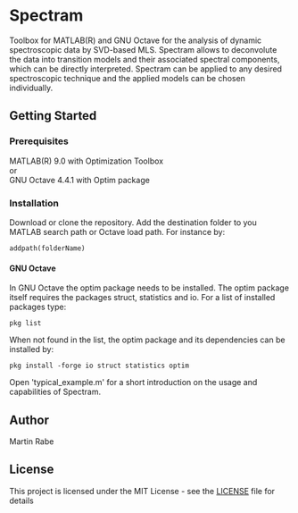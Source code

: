 # Spectram

Toolbox for MATLAB(R) and GNU Octave for the analysis of dynamic spectroscopic data by SVD-based MLS. Spectram allows to deconvolute the data into transition models and their associated spectral components, which can be directly interpreted. Spectram can be applied to any desired spectroscopic technique and the applied models can be chosen individually.

## Getting Started

### Prerequisites

MATLAB(R) 9.0 with Optimization Toolbox\
or\
GNU Octave 4.4.1 with Optim package

### Installation

Download or clone the repository. Add the destination folder to you MATLAB search path or Octave load path. For instance by:

```
addpath(folderName)
```

#### GNU Octave
In GNU Octave the optim package needs to be installed. The optim package itself requires the packages struct, statistics and io. For a list of installed packages type:

```
pkg list
```

When not found in the list, the optim package and its dependencies can be installed by:

```
pkg install -forge io struct statistics optim
```

Open 'typical_example.m' for a short introduction on the usage and capabilities of Spectram.

## Author

Martin Rabe

## License

This project is licensed under the MIT License - see the [LICENSE](LICENSE) file for details
